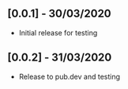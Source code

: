 ## [0.0.1] - 30/03/2020

- Initial release for testing

## [0.0.2] - 31/03/2020

- Release to pub.dev and testing
